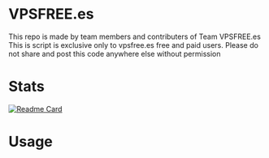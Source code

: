 # VPSFREE.es
This repo is made by team members and contributers of Team VPSFREE.es
This is script is exclusive only to vpsfree.es free and paid users.
Please do not share and post this code anywhere else without permission 
# Stats
[![Readme Card](https://github-readme-stats.vercel.app/api/pin/?username=dxomg&repo=vpsfreescripts)](https://github.com/dxomg/vpsfreescripts)
# Usage
